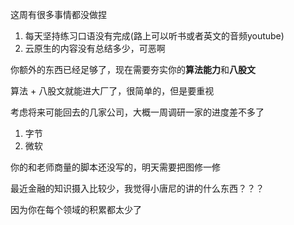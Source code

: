 这周有很多事情都没做捏

1. 每天坚持练习口语没有完成(路上可以听书或者英文的音频youtube)
2. 云原生的内容没有总结多少，可恶啊

你额外的东西已经足够了，现在需要夯实你的**算法能力**和**八股文**

算法 + 八股文就能进大厂了，很简单的，但是要重视

考虑将来可能回去的几家公司，大概一周调研一家的进度差不多了
1. 字节
2. 微软

你的和老师商量的脚本还没写的，明天需要把图修一修

最近金融的知识摄入比较少，我觉得小唐尼的讲的什么东西？？？

因为你在每个领域的积累都太少了